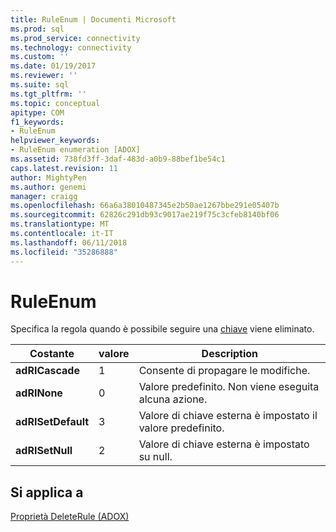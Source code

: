 ```yaml
---
title: RuleEnum | Documenti Microsoft
ms.prod: sql
ms.prod_service: connectivity
ms.technology: connectivity
ms.custom: ''
ms.date: 01/19/2017
ms.reviewer: ''
ms.suite: sql
ms.tgt_pltfrm: ''
ms.topic: conceptual
apitype: COM
f1_keywords:
- RuleEnum
helpviewer_keywords:
- RuleEnum enumeration [ADOX]
ms.assetid: 738fd3ff-3daf-483d-a0b9-88bef1be54c1
caps.latest.revision: 11
author: MightyPen
ms.author: genemi
manager: craigg
ms.openlocfilehash: 66a6a38010487345e2b50ae1267bbe291e05407b
ms.sourcegitcommit: 62826c291db93c9017ae219f75c3cfeb8140bf06
ms.translationtype: MT
ms.contentlocale: it-IT
ms.lasthandoff: 06/11/2018
ms.locfileid: "35286888"
---
```

# <a name="ruleenum"></a>RuleEnum
Specifica la regola quando è possibile seguire una [chiave](../../../ado/reference/adox-api/key-object-adox.md) viene eliminato.  
  
|Costante|valore|Description|  
|--------------|-----------|-----------------|  
|**adRICascade**|1|Consente di propagare le modifiche.|  
|**adRINone**|0|Valore predefinito. Non viene eseguita alcuna azione.|  
|**adRISetDefault**|3|Valore di chiave esterna è impostato il valore predefinito.|  
|**adRISetNull**|2|Valore di chiave esterna è impostato su null.|  
  
## <a name="applies-to"></a>Si applica a  
 [Proprietà DeleteRule (ADOX)](../../../ado/reference/adox-api/deleterule-property-adox.md)
